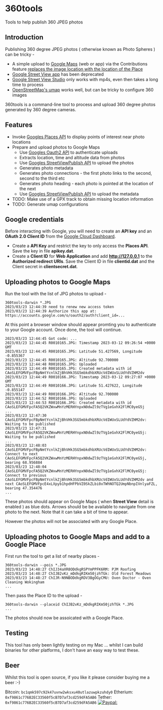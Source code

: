 # 360tools

Tools to help publish 360 JPEG photos

## Introduction

Publishing 360 degree JPEG photos ( otherwise known as Photo Spheres ) can be tricky -

* A simple upload to [Google Maps](https://www.google.com/maps) (web or app) via the Contributions feature [replaces the image location with the location of the Place](https://support.google.com/maps/thread/205885261?hl=en)
* [Google Street View app](https://play.google.com/store/apps/details/?id=com.google.android.street&gl=US) has been deprecated
* [Google Street View Studio](https://streetviewstudio.maps.google.com/) only works with mp4s, even then takes a long time to process
* [OpenStreetMap's umap](https://umap.openstreetmap.fr/en/) works well, but can be tricky to configure 360 images

360tools is a command-line tool to process and upload 360 degree photos generated by 360 degree cameras.

## Features

* Invoke [Googles Places API](https://developers.google.com/maps/documentation/places/web-service/overview) to display points of interest near photo locations
* Prepare and upload photos to Google Maps
  * Use [Googles Oauth2 API](https://developers.google.com/identity/protocols/oauth2) to authenticate uploads
  * Extracts location, time and altitude data from photos
  * Use [Googles StreetViewPublish API](https://developers.google.com/streetview/publish/reference/rest) to upload the photos
  * Generates photo metadata
  * Generates photo connections - the first photo links to the second, second to the third etc
  * Generates photo heading - each photo is pointed at the location of the next
  * Use [Googles StreetViewPublish API](https://developers.google.com/streetview/publish/reference/rest) to upload the metadata
* TODO: Make use of a GPX track to obtain missing location information
* TODO: Generate umap configurations

## Google credentials

Before interacting with Google, you will need to create an **API key** and an **OAuth 2.0 Client ID** from the [Google Cloud Dashboard](https://console.cloud.google.com/apis/dashboard).

* Create a **API Key** and restrict the key to only access the **Places API**.  Save the key in file **apikey.dat**.
* Create a **Client ID** for **Web Application** and add **http://127.0.0.1** to the **Authorized redirect URIs**.  Save the Client ID in file **clientid.dat** and the Client secret in **clientsecret.dat**.

## Uploading photos to Google Maps

Run the tool with the list of JPG photos to upload -

```
360tools-darwin *.JPG
2023/03/23 12:44:39 need to renew new access token
2023/03/23 12:44:39 Authorize this app at: https://accounts.google.com/o/oauth2/auth?client_id=...
```

At this point a browser window should appear promting you to authenticate to your Google account.
Once done, the tool will continue.

```
2023/03/23 12:44:45 Got code: ...
2023/03/23 12:44:45 R0010165.JPG: Timestamp 2023-03-12 09:26:54 +0000 GMT
2023/03/23 12:44:45 R0010165.JPG: Latitude 51.427569, Longitude -0.855367
2023/03/23 12:44:45 R0010165.JPG: Altitude 92.700000
2023/03/23 12:44:48 R0010165.JPG: Uploaded
2023/03/23 12:44:49 R0010165.JPG: Created metadata with id CAoSLEFGMVFpcFBpNmtYcnlkZjBhVHk3SG5mbkdhbXRUcVdIWUxSLUdYdVZHM2dv
2023/03/23 12:44:49 R0010166.JPG: Timestamp 2023-03-12 09:27:07 +0000 GMT
2023/03/23 12:44:49 R0010166.JPG: Latitude 51.427622, Longitude -0.855147
2023/03/23 12:44:49 R0010166.JPG: Altitude 92.700000
2023/03/23 12:44:52 R0010166.JPG: Uploaded
2023/03/23 12:44:53 R0010166.JPG: Created metadata with id CAoSLEFGMVFpcFA5Q2VKZWxwMnYzMERHYnpxN0dwZl9zTVg1eGxhX2FlMC0yeG5j
...
2023/03/23 12:47:30 CAoSLEFGMVFpcFBpNmtYcnlkZjBhVHk3SG5mbkdhbXRUcVdIWUxSLUdYdVZHM2dv: Waiting to be published
2023/03/23 12:47:31 CAoSLEFGMVFpcFA5Q2VKZWxwMnYzMERHYnpxN0dwZl9zTVg1eGxhX2FlMC0yeG5j: Waiting to be published
...
2023/03/23 12:48:03 CAoSLEFGMVFpcFBpNmtYcnlkZjBhVHk3SG5mbkdhbXRUcVdIWUxSLUdYdVZHM2dv: Connect to next CAoSLEFGMVFpcFA5Q2VKZWxwMnYzMERHYnpxN0dwZl9zTVg1eGxhX2FlMC0yeG5j, bearing 68.956884
2023/03/23 12:48:04 CAoSLEFGMVFpcFA5Q2VKZWxwMnYzMERHYnpxN0dwZl9zTVg1eGxhX2FlMC0yeG5j: Connect to previous CAoSLEFGMVFpcFBpNmtYcnlkZjBhVHk3SG5mbkdhbXRUcVdIWUxSLUdYdVZHM2dv and next CAoSLEFGMVFpcE4xLXpyb1hpdHFPbVZ0SkZLbi0xTWhNOTQ2UmpNbnpIVnlyaFZL, bearing 47.354476
...
```

These photos should appear on Google Maps ( when **Street View** detail is enabled ) as blue dots.  Arrows should be be available to navigate from one photo to the next.
Note that it can take a bit of time to appear.

However the photos will not be associated with any Google Place.

## Uploading photos to Google Maps and add to a Google Place

First run the tool to get a list of nearby places -

```
360tools-darwin --pois *.JPG
2023/03/23 14:48:27 ChIJ34aXR8ODdkgRSPYmPPFK6RM: PJM Roofing
2023/03/23 14:48:27 ChIJB2vKz_mDdkgRIKm50jzhTGk: Old Forest Meadows
2023/03/23 14:48:27 ChIJR-N9NBODdkgRDV3BgOGyCMU: Oven Doctor - Oven Cleaning Wokingham
...
```

Then pass the Place ID to the upload -

```
360tools-darwin --placeid ChIJB2vKz_mDdkgRIKm50jzhTGk *.JPG
...
```

The photos should now be assoicated with a Google Place.

## Testing

This tool has only been lightly testing on my Mac ... whilst I can build binaries for other platforms, I don't have an easy way to test these.

## Beer

Whilst this tool is open source, if you like it please consider buying me a beer :-)

Bitcoin: `bc1qmk597c92k47uvnw2wksxu40utlazuwpkzuhdy0`
Etherium: `0xf9861c776B2EC33560f5cB7D7af3cd259dFA5AB6`
Tether: `0xf9861c776B2EC33560f5cB7D7af3cd259dFA5AB6`
[![Paypal: ](https://www.paypalobjects.com/en_US/i/btn/btn_donateCC_LG.gif)](https://paypal.me/plord12?country.x=GB&locale.x=en_GB)